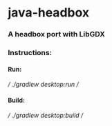 # java-headbox

### A headbox port with LibGDX

### Instructions:

#### Run:

*/
./gradlew desktop:run
/*

#### Build:

*/
./gradlew desktop:build
/*




